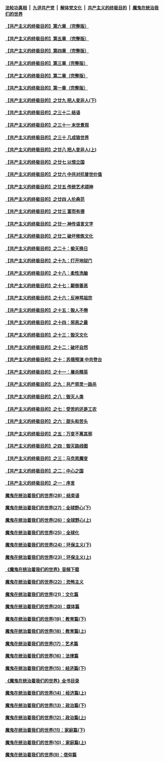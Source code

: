 ####  [法轮功真相](../../../../basic/blob/master/README.md?t=06040401) &nbsp;|&nbsp; [九评共产党](../../../../9ping.md/blob/master/README.md?t=06040401) &nbsp;|&nbsp; [解体党文化](../../../../jtdwh.md/blob/master/README.md?t=06040401)  &nbsp;|&nbsp; [共产主义的终极目的](../../../../gczydzjmd.md/blob/master/README.md?t=06040401) &nbsp;|&nbsp; [魔鬼在统治我们的世界](../../../../mgztzwmdsj.md/blob/master/README.md?t=06040401) 

#### [【共产主义的终极目的】第六章 （完整版）](../pages/nsc422/n11428913.md?t=06040401) 

#### [【共产主义的终极目的】第五章 （完整版）](../pages/nsc422/n11428912.md?t=06040401) 

#### [【共产主义的终极目的】第四章 （完整版）](../pages/nsc422/n11428907.md?t=06040401) 

#### [【共产主义的终极目的】第三章（完整版）](../pages/nsc422/n11428848.md?t=06040401) 

#### [【共产主义的终极目的】第二章（完整版）](../pages/nsc422/n11428831.md?t=06040401) 

#### [【共产主义的终极目的】第一章（完整版）](../pages/nsc422/n11417651.md?t=06040401) 

#### [【共产主义的终极目的】之廿九 把人变非人(下)](../pages/nsc422/n11344140.md?t=06040401) 

#### [【共产主义的终极目的】之三十二 结语](../pages/nsc422/n11360535.md?t=06040401) 

#### [【共产主义的终极目的】之三十一 末世景观](../pages/nsc422/n11351129.md?t=06040401) 

#### [【共产主义的终极目的】之三十 几成狼世界](../pages/nsc422/n11348280.md?t=06040401) 

#### [【共产主义的终极目的】之廿八 把人变非人(上)](../pages/nsc422/n11340492.md?t=06040401) 

#### [【共产主义的终极目的】之廿七 以恨立国](../pages/nsc422/n11336944.md?t=06040401) 

#### [【共产主义的终极目的】之廿六 中共对抗普世价值](../pages/nsc422/n11324785.md?t=06040401) 

#### [【共产主义的终极目的】之廿五 传统艺术颂神](../pages/nsc422/n11296396.md?t=06040401) 

#### [【共产主义的终极目的】之廿四 人伦典范](../pages/nsc422/n11296397.md?t=06040401) 

#### [【共产主义的终极目的】之廿三 富而有德](../pages/nsc422/n11283598.md?t=06040401) 

#### [【共产主义的终极目的】之廿一 神传语言文字](../pages/nsc422/n11263265.md?t=06040401) 

#### [【共产主义的终极目的】之廿二 破坏修炼文化](../pages/nsc422/n11245728.md?t=06040401) 

#### [【共产主义的终极目的】之二十：偷天换日](../pages/nsc422/n11238846.md?t=06040401) 

#### [【共产主义的终极目的】之十九：打开地狱门](../pages/nsc422/n11206376.md?t=06040401) 

#### [【共产主义的终极目的】之十八：柔性洗脑](../pages/nsc422/n11199994.md?t=06040401) 

#### [【共产主义的终极目的】之十七：颠倒善恶](../pages/nsc422/n11179782.md?t=06040401) 

#### [【共产主义的终极目的】之十六：反神骂祖宗](../pages/nsc422/n11166798.md?t=06040401) 

#### [【共产主义的终极目的】之十五：毁人不倦](../pages/nsc422/n11166792.md?t=06040401) 

#### [【共产主义的终极目的】之十四：邪恶之最](../pages/nsc422/n11150249.md?t=06040401) 

#### [【共产主义的终极目的】之十三：毁灭文化](../pages/nsc422/n11135227.md?t=06040401) 

#### [【共产主义的终极目的】之十二：破坏自然](../pages/nsc422/n11135214.md?t=06040401) 

#### [【共产主义的终极目的】之十：苏俄预演 中共登台](../pages/nsc422/n11118424.md?t=06040401) 

#### [【共产主义的终极目的】之十一：屠杀精英](../pages/nsc422/n11118442.md?t=06040401) 

#### [【共产主义的终极目的】之九：共产邪灵一路杀](../pages/nsc422/n11114139.md?t=06040401) 

#### [【共产主义的终极目的】之八：毁灭人类](../pages/nsc422/n11108503.md?t=06040401) 

#### [【共产主义的终极目的】之七：受苦的还是工农](../pages/nsc422/n11101809.md?t=06040401) 

#### [【共产主义的终极目的】之六：甜头和苦头](../pages/nsc422/n11096971.md?t=06040401) 

#### [【共产主义的终极目的】之五：万变不离其邪](../pages/nsc422/n11091285.md?t=06040401) 

#### [【共产主义的终极目的】之四：毁灭路线图](../pages/nsc422/n11086284.md?t=06040401) 

#### [【共产主义的终极目的】之三：马克思魔变](../pages/nsc422/n11061941.md?t=06040401) 

#### [【共产主义的终极目的】之二：中心之国](../pages/nsc422/n11047728.md?t=06040401) 

#### [【共产主义的终极目的】之一：序言](../pages/nsc422/n11086077.md?t=06040401) 

#### [魔鬼在统治着我们的世界(28)：结束语](../pages/nsc422/n10936246.md?t=06040401) 

#### [魔鬼在统治着我们的世界(27)：全球野心(下)](../pages/nsc422/n10928319.md?t=06040401) 

#### [魔鬼在统治着我们的世界(26)：全球野心(上)](../pages/nsc422/n10900318.md?t=06040401) 

#### [魔鬼在统治着我们的世界(25)：全球化](../pages/nsc422/n10788205.md?t=06040401) 

#### [魔鬼在统治着我们的世界(24)：环保主义(下)](../pages/nsc422/n10695307.md?t=06040401) 

#### [魔鬼在统治着我们的世界(23)：环保主义(上)](../pages/nsc422/n10688613.md?t=06040401) 

#### [《魔鬼在统治着我们的世界》音频下载](../pages/nsc422/n10635553.md?t=06040401) 

#### [魔鬼在统治着我们的世界(22)：恐怖主义](../pages/nsc422/n10614727.md?t=06040401) 

#### [魔鬼在统治着我们的世界(21)：文化篇](../pages/nsc422/n10597706.md?t=06040401) 

#### [魔鬼在统治着我们的世界(20)：媒体篇](../pages/nsc422/n10586579.md?t=06040401) 

#### [魔鬼在统治着我们的世界(19)：教育篇(下)](../pages/nsc422/n10564808.md?t=06040401) 

#### [魔鬼在统治着我们的世界(18)：教育篇(上)](../pages/nsc422/n10526970.md?t=06040401) 

#### [魔鬼在统治着我们的世界(17)：艺术篇](../pages/nsc422/n10499093.md?t=06040401) 

#### [魔鬼在统治着我们的世界(16)：法律篇](../pages/nsc422/n10485969.md?t=06040401) 

#### [魔鬼在统治着我们的世界(15)：经济篇(下)](../pages/nsc422/n10469975.md?t=06040401) 

#### [《魔鬼在统治着我们的世界》全书目录](../pages/nsc422/n10464261.md?t=06040401) 

#### [魔鬼在统治着我们的世界(14)：经济篇(上)](../pages/nsc422/n10457370.md?t=06040401) 

#### [魔鬼在统治着我们的世界(13)：政治篇(下)](../pages/nsc422/n10448270.md?t=06040401) 

#### [魔鬼在统治着我们的世界(12)：政治篇(上)](../pages/nsc422/n10444576.md?t=06040401) 

#### [魔鬼在统治着我们的世界(11)：家庭篇(下)](../pages/nsc422/n10440961.md?t=06040401) 

#### [魔鬼在统治着我们的世界(10)：家庭篇(上)](../pages/nsc422/n10435448.md?t=06040401) 

#### [魔鬼在统治着我们的世界(9)：信仰篇](../pages/nsc422/n10432159.md?t=06040401) 


